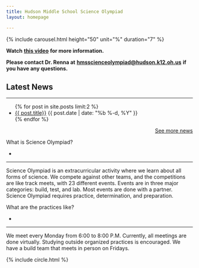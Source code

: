 ```yaml
---
title: Hudson Middle School Science Olympiad
layout: homepage

---
```

{% include carousel.html height="50" unit="%" duration="7" %} 

**Watch** [**this video**](https://youtu.be/Y19-EAbRHOI "Science Olympiad video") **for more information.** 

**Please contact Dr. Renna at** [**hmsscienceolympiad@hudson.k12.oh.us**](mailto:hmsscienceolympiad@hudson.k12.oh.us "hmsscienceolympiad@hudson.k12.oh.us") **if you have any questions.**

##  Latest News

 <hr /> <ul class="myposts"> {% for post in site.posts limit:2 %} <li><a href="{{ post.url }}">{{ post.title}}</a> <span class="postDate">{{ post.date | date: "%b %-d, %Y" }}</span> </li> {% endfor %} </ul> <p style="text-align: right;"><a href="https://hmsscioly.js.org/blog"> See more news </a></p>

What is Science Olympiad?

-

<hr />
Science Olympiad is an extracurricular activity where we learn about all forms of science. We compete against other teams, and the competitions are like track meets, with 23 different events. Events are in three major categories: build, test, and lab. Most events are done with a partner. Science Olympiad requires practice, determination, and preparation.

What are the practices like?

-

<hr />
We meet every Monday from 6:00 to 8:00 P.M. Currently, all meetings are done virtually.  Studying outside organized practices is encouraged. We have a build team that meets in person on Fridays.

{% include circle.html %}